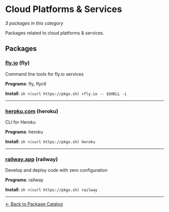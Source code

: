 # Cloud Platforms & Services

*3 packages in this category*

Packages related to cloud platforms & services.

## Packages

### [fly.io](../packages/flyio.md) (fly)

Command line tools for fly.io services

**Programs**: fly, flyctl

**Install**: `sh <(curl https://pkgx.sh) +fly.io -- $SHELL -i`

---

### [heroku.com](../packages/herokucom.md) (heroku)

CLI for Heroku

**Programs**: heroku

**Install**: `sh <(curl https://pkgx.sh) heroku`

---

### [railway.app](../packages/railwayapp.md) (railway)

Develop and deploy code with zero configuration

**Programs**: railway

**Install**: `sh <(curl https://pkgx.sh) railway`

---

[← Back to Package Catalog](../package-catalog.md)
